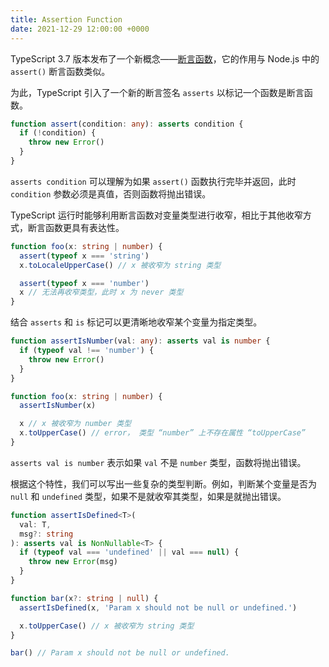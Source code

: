 ```yaml
---
title: Assertion Function
date: 2021-12-29 12:00:00 +0000
---
```


TypeScript 3.7 版本发布了一个新概念——[断言函数](https://www.typescriptlang.org/docs/handbook/release-notes/typescript-3-7.html#assertion-functions)，它的作用与 Node.js 中的 `assert()` 断言函数类似。

为此，TypeScript 引入了一个新的断言签名 `asserts` 以标记一个函数是断言函数。

```ts
function assert(condition: any): asserts condition {
  if (!condition) {
    throw new Error()
  }
}
```

`asserts condition` 可以理解为如果 `assert()` 函数执行完毕并返回，此时 `condition` 参数必须是真值，否则函数将抛出错误。

TypeScript 运行时能够利用断言函数对变量类型进行收窄，相比于其他收窄方式，断言函数更具有表达性。

```ts
function foo(x: string | number) {
  assert(typeof x === 'string')
  x.toLocaleUpperCase() // x 被收窄为 string 类型

  assert(typeof x === 'number')
  x // 无法再收窄类型，此时 x 为 never 类型
}
```

结合 `asserts` 和 `is` 标记可以更清晰地收窄某个变量为指定类型。

```ts
function assertIsNumber(val: any): asserts val is number {
  if (typeof val !== 'number') {
    throw new Error()
  }
}

function foo(x: string | number) {
  assertIsNumber(x)

  x // x 被收窄为 number 类型
  x.toUpperCase() // error， 类型 “number” 上不存在属性 “toUpperCase”
}
```

`asserts val is number` 表示如果 `val` 不是 `number` 类型，函数将抛出错误。

根据这个特性，我们可以写出一些复杂的类型判断。例如，判断某个变量是否为 `null` 和 `undefined` 类型，如果不是就收窄其类型，如果是就抛出错误。

```ts
function assertIsDefined<T>(
  val: T,
  msg?: string
): asserts val is NonNullable<T> {
  if (typeof val === 'undefined' || val === null) {
    throw new Error(msg)
  }
}

function bar(x?: string | null) {
  assertIsDefined(x, 'Param x should not be null or undefined.')

  x.toUpperCase() // x 被收窄为 string 类型
}

bar() // Param x should not be null or undefined.
```
